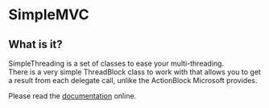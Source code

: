 # SimpleMVC

## What is it?

SimpleThreading is a set of classes to ease your multi-threading.  
There is a very simple ThreadBlock class to work with that
allows you to get a result from each delegate call, unlike the ActionBlock Microsoft
provides.

Please read the [documentation](https://simplethreading.gatewayprogramming.school) online.
